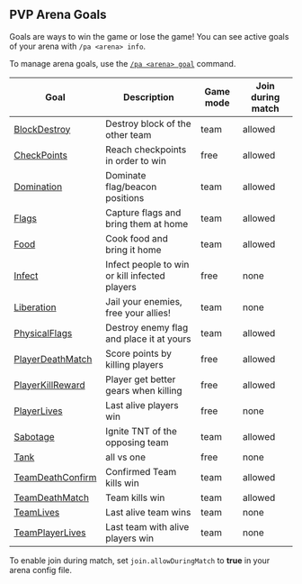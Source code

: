 ## PVP Arena Goals

Goals are ways to win the game or lose the game! You can see active goals of your arena with `/pa <arena> info`.

To manage arena goals, use the [`/pa <arena> goal`](commands/goal.md) command.

| Goal                                          | Description                                   | Game mode | Join during match |
|-----------------------------------------------|-----------------------------------------------|-----------|-------------------|
| [BlockDestroy](goals/blockdestroy.md)         | Destroy block of the other team               | team      | allowed           |
| [CheckPoints](goals/checkpoints.md)           | Reach checkpoints in order to win             | free      | allowed           |
| [Domination](goals/domination.md)             | Dominate flag/beacon positions                | team      | allowed           |
| [Flags](goals/flags.md)                       | Capture flags and bring them at home          | team      | allowed           |
| [Food](goals/food.md)                         | Cook food and bring it home                   | team      | allowed           |
| [Infect](goals/infect.md)                     | Infect people to win or kill infected players | free      | none              |
| [Liberation](goals/liberation.md)             | Jail your enemies, free your allies!          | team      | none              |
| [PhysicalFlags](goals/physicalflags.md)       | Destroy enemy flag and place it at yours      | team      | allowed           |
| [PlayerDeathMatch](goals/playerdeathmatch.md) | Score points by killing players               | free      | allowed           |
| [PlayerKillReward](goals/playerkillreward.md) | Player get better gears when killing          | free      | allowed           |
| [PlayerLives](goals/playerlives.md)           | Last alive players win                        | free      | none              |
| [Sabotage](goals/sabotage.md)                 | Ignite TNT of the opposing team               | team      | allowed           |
| [Tank](goals/tank.md)                         | all vs one                                    | free      | none              |
| [TeamDeathConfirm](goals/teamdeathconfirm.md) | Confirmed Team kills win                      | team      | allowed           |
| [TeamDeathMatch](goals/teamdeathmatch.md)     | Team kills win                                | team      | allowed           |
| [TeamLives](goals/teamlives.md)               | Last alive team wins                          | team      | none              |
| [TeamPlayerLives](goals/playerlives.md)       | Last team with alive players win              | team      | none              |


To enable join during match, set `join.allowDuringMatch` to **true** in your arena config file.